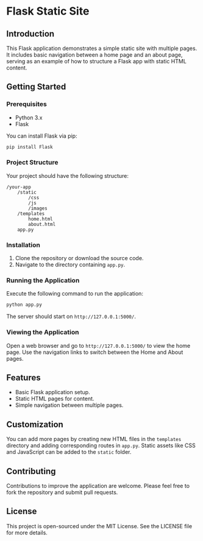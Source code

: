 # Flask Static Site

## Introduction
This Flask application demonstrates a simple static site with multiple pages. It includes basic navigation between a home page and an about page, serving as an example of how to structure a Flask app with static HTML content.

## Getting Started

### Prerequisites
- Python 3.x
- Flask

You can install Flask via pip:

```bash
pip install Flask
```

### Project Structure

Your project should have the following structure:

```
/your-app
    /static
        /css
        /js
        /images
    /templates
        home.html
        about.html
    app.py
```

### Installation

1. Clone the repository or download the source code.
2. Navigate to the directory containing `app.py`.

### Running the Application

Execute the following command to run the application:

```bash
python app.py
```

The server should start on `http://127.0.0.1:5000/`.

### Viewing the Application

Open a web browser and go to `http://127.0.0.1:5000/` to view the home page. Use the navigation links to switch between the Home and About pages.

## Features

- Basic Flask application setup.
- Static HTML pages for content.
- Simple navigation between multiple pages.

## Customization

You can add more pages by creating new HTML files in the `templates` directory and adding corresponding routes in `app.py`. Static assets like CSS and JavaScript can be added to the `static` folder.

## Contributing

Contributions to improve the application are welcome. Please feel free to fork the repository and submit pull requests.

## License

This project is open-sourced under the MIT License. See the LICENSE file for more details.